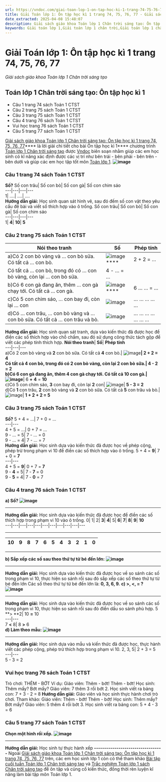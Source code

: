 ```yaml
---
url: https://vndoc.com/giai-toan-lop-1-on-tap-hoc-ki-1-trang-74-75-76-77-310805
title: Giải Toán lớp 1: Ôn tập học kì 1 trang 74, 75, 76, 77 - Giải sách giáo khoa Toán lớp 1 Chân trời sáng tạo - VnDoc.com
date_extracted: 2025-04-08 15:48:07
description: Giải sách giáo khoa Toán lớp 1 Chân trời sáng tạo: Ôn tập học kì 1 trang 74, 75, 76, 77, luyện giải bài tập Toán lớp 1 ngắn gọn, dễ hiểu. Mời các em cùng theo dõi.
keywords: Giải toán lớp 1,Giải toán lớp 1 chân trời,Giải toán lớp 1 chân trời sáng tạo,Giải toán lớp 1 CTST,Giải toán lớp 1 ôn tập học kì 1,Giải ôn tập học kì 1 lớp 1,Giải sách giáo khoa bài ôn tập học kì 1,Giải sách giáo khoa chân trời sáng tạo ôn tập học kì 1,ôn tập học kì 1
---
```


# Giải Toán lớp 1: Ôn tập học kì 1 trang 74, 75, 76, 77
 _Giải sách giáo khoa Toán lớp 1 Chân trời sáng tạo_
## **Toán lớp 1 Chân trời sáng tạo: Ôn tập học kì 1**
  * Câu 1 trang 74 sách Toán 1 CTST
  * Câu 2 trang 75 sách Toán 1 CTST
  * Câu 3 trang 75 sách Toán 1 CTST
  * Câu 4 trang 76 sách Toán 1 CTST
  * Vui học trang 76 sách Toán 1 CTST
  * Câu 5 trang 77 sách Toán 1 CTST

[Giải sách giáo khoa Toán lớp 1 Chân trời sáng tạo: Ôn tập học kì 1 trang 74, 75, 76, 77](<https://vndoc.com/giai-toan-lop-1-on-tap-hoc-ki-1-trang-74-75-76-77-310805>)**** là lời giải chi tiết cho bài Ôn tập học kì 1**** chương trình [Toán lớp 1 Chân trời sáng tạo](<https://vndoc.com/toan-lop1> "Toán lớp 1 Chân trời sáng tạo") được [Vndoc](<https://vndoc.com/>) biên soạn nhằm giúp các em học sinh có kĩ năng xác định được các vị trí như bên trái - bên phải - bên trên - bên dưới và giúp các em học tập tốt môn [Toán lớp 1](<https://vndoc.com/toan-lop1>).
**![image](https://i.vdoc.vn/data/image/2023/12/04/Picture1.png)**
### **Câu 1 trang 74 sách Toán 1 CTST**
**Số?**
Số con trâu| Số con bò| Số con gà| Số con chim sáo  
---|---|---|---  
1| ….| ….| ….  
**Hướng dẫn giải:**
Học sinh quan sát hình vẽ, sau đó đếm số con vật theo yêu cầu đề bài và viết số thích hợp vào ô trống.
Số con trâu| Số con bò| Số con gà| Số con chim sáo  
---|---|---|---  
1| **4**| **10**| **5**  
### **Câu 2 trang 75 sách Toán 1 CTST**
**Nói theo tranh**| **Số**| **Phép tính**  
---|---|---  
a\)Có 2 con bò vàng và … con bò sữa. Có tất cả … con bò.| ![image](https://i.vdoc.vn/data/image/2023/12/04/Picture2.png)****|  2 + 2 = …  
Có tất cả … con bò, trong đó có … con bò vàng, còn lại … con bò sữa.| 4 - … = …  
b\)Có 6 con gà đang ăn, thêm … con gà chạy tới. Có tất cả … con gà.| ![image](https://i.vdoc.vn/data/image/2023/12/04/Picture3.png)****|  6 … … = …  
c\)Có 5 con chim sáo, … con bay đi, còn lại … con| ![image](https://i.vdoc.vn/data/image/2023/12/04/Picture4.png)| … … … … …  
d\)Có … con trâu, … con bò vàng và … con bò sữa. Có tất cả … con trâu và bò.| ![image](https://i.vdoc.vn/data/image/2023/12/04/Picture5.png)| … … … … … … …  
**Hướng dẫn giải:**
Học sinh quan sát tranh, dựa vào kiến thức đã được học để điền các số thích hợp vào chỗ chấm, sau đó sử dụng công thức tách gộp để viết các phép tính thích hợp.
**Nói theo tranh**| **Số**| **Phép tính**  
---|---|---  
a\)Có 2 con bò vàng và **2** con bò sữa. Có tất cả **4** con bò.| ![image](https://i.vdoc.vn/data/image/2023/12/04/Picture2.png)****|  2 + 2 = **4**  
Có tất cả **4** con bò, trong đó có **2** con bò vàng, còn lại **2** con bò sữa.| 4 - **2** = **2**  
b\)Có 6 con gà đang ăn, thêm **4** con gà chạy tới. Có tất cả **10** con gà.| ![image](https://i.vdoc.vn/data/image/2023/12/04/Picture6.png)****|  6 **+** **4** = **10**  
c\)Có 5 con chim sáo, **3** con bay đi, còn lại **2** con| ![image](https://i.vdoc.vn/data/image/2023/12/04/Picture7.png)| **5 - 3 = 2**  
d\)Có **1** con trâu, **2** con bò vàng và **2** con bò sữa. Có tất cả **5** con trâu và bò.| ![image](https://i.vdoc.vn/data/image/2023/12/04/Picture8.png)| **1 + 2 + 2 = 5**  
### **Câu 3 trang 75 sách Toán 1 CTST**
**Số?**
5 + 4 = …| 7 + 0 = …  
---|---  
4 + 5 = …| 0 + 7 = …  
9 - … = 5| 7 - … = 0  
9 - … = 4| 7 - … = 7  
**Hướng dẫn giải:**
Học sinh dựa vào kiến thức đã được học về phép cộng, phép trừ trong phạm vi 10 để điền các số thích hợp vào ô trống.
5 + 4 = **9**|  7 + 0 = **7**  
---|---  
4 + 5 = **9**|  0 + 7 = **7**  
9 - **4** = 5| 7 - **7** = 0  
9 - **5** = 4| 7 - **0** = 7  
### **Câu 4 trang 76 sách Toán 1 CTST**
**a\) Số?**
**![image](https://i.vdoc.vn/data/image/2023/12/04/Picture9.png)**
****
**Hướng dẫn giải:**
Học sinh dựa vào kiến thức đã được học để điền các số thích hợp trong phạm vi 10 vào ô trống.
0| 1| 2| **3**| **4**|  5| **6**| **7**| **8**| **9**| **10**  
---|---|---|---|---|---|---|---|---|---|---  
****
10| **9**|  8| 7| **6**| **5**|  4| **3**| **2**| **1**| **0**  
---|---|---|---|---|---|---|---|---|---|---  
****
**b\) Sắp xếp các số sau theo thứ tự từ bé đến lớn:**
**![image](https://i.vdoc.vn/data/image/2023/12/04/Picture10.png)**
****
**Hướng dẫn giải:**
Học sinh dựa vào kiến thức đã được học về so sánh các số trong phạm vi 10, thực hiện so sánh rồi sau đó sắp xếp các số theo thứ tự từ bé đến lớn
Các số theo thứ tự từ bé đến lớn là: **0, 3, 6, 9.**
**c\) >, <, = ?**
**![image](https://i.vdoc.vn/data/image/2023/12/04/Picture11.png)**
****
**Hướng dẫn giải:**
Học sinh dựa vào kiến thức đã được học về so sánh các số trong phạm vi 10, thực hiện so sánh rồi sau đó điền dấu so sánh phù hợp.
5 **> **2| 10 **=** 10  
---|---  
7 **<** 8| 8 **>** 6  
**d\) Làm theo mẫu:**
**![image](https://i.vdoc.vn/data/image/2023/12/04/Picture12.png)**
****
**Hướng dẫn giải:**
Học sinh dựa vào mẫu và kiến thức đã được học, thực hành viết các phép cộng, phép trừ thích hợp trong phạm vi 10.
2, 3, 5| 2 + 3 = 5  
---|---  
5 - 3 = 2  
### **Vui học trang 76 sách Toán 1 CTST**
Trò chơi: THÊM - BỚT
Ví dụ:
Giáo viên: Thêm - bớt\! Thêm - bớt\!
Học sinh: Thêm mấy? Bớt mấy?
Giáo viên: 7 thêm 3 rồi bớt 2.
Học sinh viết ra bảng con: 7 + 3 - 2 = 8
**Hướng dẫn giải:**
Giáo viên và học sinh thực hành chơi trò chơi.
Tham khảo:
Giáo viên: Thêm - bớt\! Thêm - bớt\!
Học sinh: Thêm mấy? Bớt mấy?
Giáo viên: 5 thêm 4 rồi bớt 3.
Học sinh viết ra bảng con: 5 + 4 - 3 = 6
### **Câu 5 trang 77 sách Toán 1 CTST**
**Chọn một hình rồi xếp.**
**![image](https://i.vdoc.vn/data/image/2023/12/04/Picture13.png)**
****
**Hướng dẫn giải:**
Học sinh tự thực hành xếp
**\----------------------------------**
Ngoài [Giải sách giáo khoa Toán lớp 1 Chân trời sáng tạo: Ôn tập học kì 1 trang 74, 75, 76, 77](<https://vndoc.com/giai-toan-lop-1-on-tap-hoc-ki-1-trang-74-75-76-77-310805>) trên, các em học sinh lớp 1 còn có thể tham khảo [Bài tập cuối tuần Toán lớp 1 Chân trời sáng tạo](<https://vndoc.com/de-kiem-tra-cuoi-tuan-toan-lop-1-chan-troi-sang-tao> "Bài tập cuối tuần Toán lớp 1 Chân trời sáng tạo") và [Trắc nghiệm Toán lớp 1 sách Chân trời sáng tạo](<https://vndoc.com/trac-nghiem-toan-lop-1-sach-chan-troi-sang-tao> "Trắc nghiệm Toán lớp 1 sách Chân trời sáng tạo") để ôn tập và củng cố kiến thức, đồng thời rèn luyện kĩ năng làm bài tập môn Toán lớp 1.

